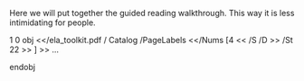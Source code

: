 
Here we will put together the guided reading walkthrough. This way it is less intimidating for people.

1 0 obj 
	<</ela_toolkit.pdf / Catalog
	/PageLabels <</Nums [4 << /S /D >>
			/St 22
				>>
			]
		>>
	...
>>
endobj
